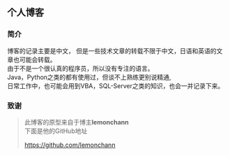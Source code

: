 ## 个人博客

### 简介
  博客的记录主要是中文，
  但是一些技术文章的转载不限于中文，日语和英语的文章也可能会转载。<br>
  由于不是一个很认真的程序员，所以没有专注的语言。<br>
  Java，Python之类的都有使用过，但谈不上熟练更别说精通,<br>
  日常工作中，也可能会用到VBA，SQL-Server之类的知识，也会一并记录下来。


### 致谢
> 此博客的原型来自于博主**lemonchann**<br> 
> 下面是他的GitHub地址
> 
> https://github.com/lemonchann



